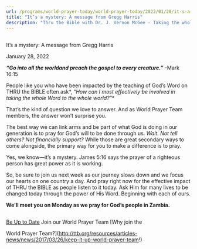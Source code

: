 ```yaml
---
url: /programs/world-prayer-today/world-prayer-today/2022/01/28/it-s-a-mystery-a-message-from-gregg-harris
title: "It’s a mystery: A message from Gregg Harris"
description: "Thru the Bible with Dr. J. Vernon McGee - Taking the whole Word to the whole world"
---
```







## 
 It’s a mystery: A message from Gregg Harris


January 28, 2022




***“Go into all the world******and preach the gospel to every creature.”*** -Mark 16:15

 People like you who have been impacted by the teaching of God’s Word on THRU the BIBLE often ask*, “*How can I most effectively be involved in taking the whole Word to the whole world?”**

That’s the kind of question we love to answer. And as World Prayer Team members, the answer won’t surprise you.

The best way we can link arms and be part of what God is doing in our generation is to pray for God’s will to be done through us. *Wait.* *Not tell others? Not financially support?* While those are great secondary ways to come alongside, the primary way for you to make a difference is to pray.

Yes, we know—it’s a mystery. James 5:16 says the prayer of a righteous person has great power as it is working. 

So, be sure to join us next week as our journey slows down and we focus our hearts on one country a day. And pray right now for the effective impact of THRU the BIBLE as people listen to it today. Ask Him for many lives to be changed today through the power of His Word. Beginning with each of ours. 

**We’ll meet you on Monday as we pray for God’s people in Zambia.** 







## 




[Be Up to Date](http://feeds.feedburner.com/WorldPrayerToday "World Prayer Today RSS Feed")
Join our World Prayer Team
[Why join the  

World Prayer Team?](http://ttb.org/resources/articles-news/news/2017/03/26/keep-it-up-world-prayer-team!)




